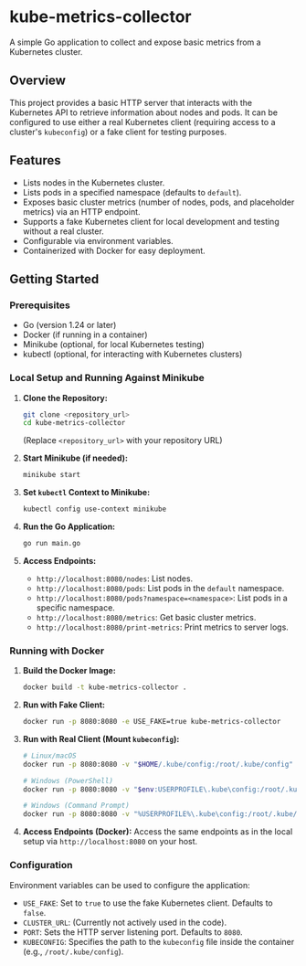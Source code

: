 # kube-metrics-collector

A simple Go application to collect and expose basic metrics from a Kubernetes cluster.

## Overview

This project provides a basic HTTP server that interacts with the Kubernetes API to retrieve information about nodes and pods. It can be configured to use either a real Kubernetes client (requiring access to a cluster's `kubeconfig`) or a fake client for testing purposes.

## Features

* Lists nodes in the Kubernetes cluster.
* Lists pods in a specified namespace (defaults to `default`).
* Exposes basic cluster metrics (number of nodes, pods, and placeholder metrics) via an HTTP endpoint.
* Supports a fake Kubernetes client for local development and testing without a real cluster.
* Configurable via environment variables.
* Containerized with Docker for easy deployment.

## Getting Started

### Prerequisites

* Go (version 1.24 or later)
* Docker (if running in a container)
* Minikube (optional, for local Kubernetes testing)
* kubectl (optional, for interacting with Kubernetes clusters)

### Local Setup and Running Against Minikube

1.  **Clone the Repository:**
    ```bash
    git clone <repository_url>
    cd kube-metrics-collector
    ```
    (Replace `<repository_url>` with your repository URL)

2.  **Start Minikube (if needed):**
    ```bash
    minikube start
    ```

3.  **Set `kubectl` Context to Minikube:**
    ```bash
    kubectl config use-context minikube
    ```

4.  **Run the Go Application:**
    ```bash
    go run main.go
    ```

5.  **Access Endpoints:**
    * `http://localhost:8080/nodes`: List nodes.
    * `http://localhost:8080/pods`: List pods in the `default` namespace.
    * `http://localhost:8080/pods?namespace=<namespace>`: List pods in a specific namespace.
    * `http://localhost:8080/metrics`: Get basic cluster metrics.
    * `http://localhost:8080/print-metrics`: Print metrics to server logs.

### Running with Docker

1.  **Build the Docker Image:**
    ```bash
    docker build -t kube-metrics-collector .
    ```

2.  **Run with Fake Client:**
    ```bash
    docker run -p 8080:8080 -e USE_FAKE=true kube-metrics-collector
    ```

3.  **Run with Real Client (Mount `kubeconfig`):**
    ```bash
    # Linux/macOS
    docker run -p 8080:8080 -v "$HOME/.kube/config:/root/.kube/config" kube-metrics-collector

    # Windows (PowerShell)
    docker run -p 8080:8080 -v "$env:USERPROFILE\.kube\config:/root/.kube/config" kube-metrics-collector

    # Windows (Command Prompt)
    docker run -p 8080:8080 -v "%USERPROFILE%\.kube\config:/root/.kube/config" kube-metrics-collector
    ```

4.  **Access Endpoints (Docker):**
    Access the same endpoints as in the local setup via `http://localhost:8080` on your host.

### Configuration

Environment variables can be used to configure the application:

* `USE_FAKE`: Set to `true` to use the fake Kubernetes client. Defaults to `false`.
* `CLUSTER_URL`: (Currently not actively used in the code).
* `PORT`: Sets the HTTP server listening port. Defaults to `8080`.
* `KUBECONFIG`: Specifies the path to the `kubeconfig` file inside the container (e.g., `/root/.kube/config`).